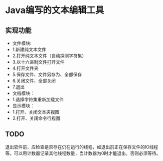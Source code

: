 # Java编写的文本编辑工具
## 实现功能
* 文件模块:
* 1.新建纯文本文件
* 2.打开纯文本文件（自动探测字符集）
* 3.以十六进制文件打开文件
* 4.打开文件夹
* 5.保存文件、文件另存为、全部保存
* 6.关闭文件、全部关闭
* 7.退出
* 文档模块：
* 1.选择字符集重新加载文件
* 显示模块：
* 1.打开、关闭文本夹视图
* 2.打开、关闭命令行视图
## TODO
退出软件前，应检查是否存在仍在运行的线程，如退出前正在保存文件的IO线程等。可以用计数器记录其他线程数量，当计数器为0时才能退出，否则必须等待。